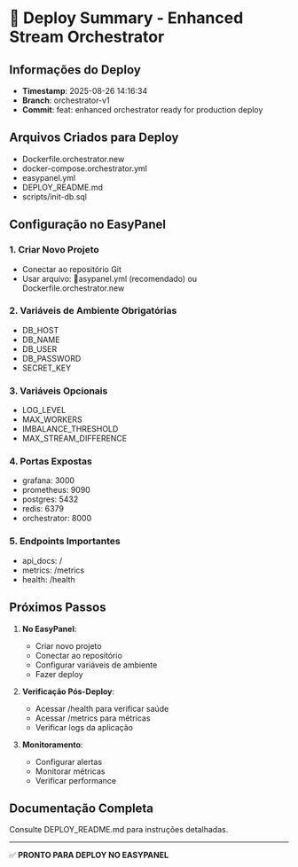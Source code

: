 # 🚀 Deploy Summary - Enhanced Stream Orchestrator

## Informações do Deploy
- **Timestamp**: 2025-08-26 14:16:34
- **Branch**: orchestrator-v1
- **Commit**: feat: enhanced orchestrator ready for production deploy

## Arquivos Criados para Deploy
- Dockerfile.orchestrator.new
- docker-compose.orchestrator.yml
- easypanel.yml
- DEPLOY_README.md
- scripts/init-db.sql


## Configuração no EasyPanel

### 1. Criar Novo Projeto
- Conectar ao repositório Git
- Usar arquivo: asypanel.yml (recomendado) ou Dockerfile.orchestrator.new

### 2. Variáveis de Ambiente Obrigatórias
- DB_HOST
- DB_NAME
- DB_USER
- DB_PASSWORD
- SECRET_KEY


### 3. Variáveis Opcionais
- LOG_LEVEL
- MAX_WORKERS
- IMBALANCE_THRESHOLD
- MAX_STREAM_DIFFERENCE


### 4. Portas Expostas
- grafana: 3000
- prometheus: 9090
- postgres: 5432
- redis: 6379
- orchestrator: 8000


### 5. Endpoints Importantes
- api_docs: /
- metrics: /metrics
- health: /health


## Próximos Passos

1. **No EasyPanel**:
   - Criar novo projeto
   - Conectar ao repositório
   - Configurar variáveis de ambiente
   - Fazer deploy

2. **Verificação Pós-Deploy**:
   - Acessar /health para verificar saúde
   - Acessar /metrics para métricas
   - Verificar logs da aplicação

3. **Monitoramento**:
   - Configurar alertas
   - Monitorar métricas
   - Verificar performance

## Documentação Completa
Consulte DEPLOY_README.md para instruções detalhadas.

---
✅ **PRONTO PARA DEPLOY NO EASYPANEL**
